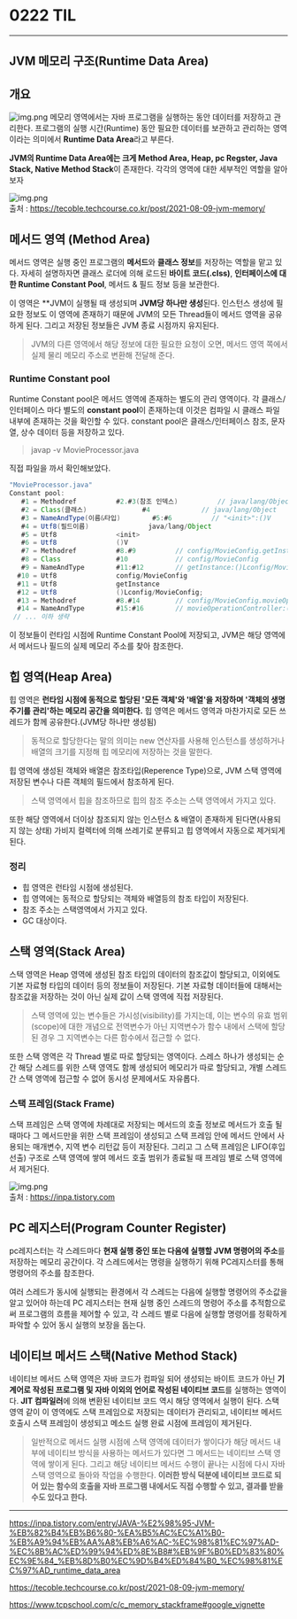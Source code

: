 # 0222 TIL

---

## JVM 메모리 구조(Runtime Data Area)
## 개요
![img.png](../img/img_1.png)
메모리 영역에서는 자바 프로그램을 실행하는 동안 데이터를 저장하고 관리한다. 프로그램의 실행 시간(Runtime) 동안 필요한 데이터를 보관하고 관리하는 영역이라는 의미에서 **Runtime Data Area**라고 부른다.

**JVM의 Runtime Data Area에는 크게 Method Area, Heap, pc Regster, Java Stack, Native Method Stack**이 존재한다. 각각의 영역에 대한 세부적인 역할을 알아보자

![img.png](../img/img_3.png)     
출처 : https://tecoble.techcourse.co.kr/post/2021-08-09-jvm-memory/
## 메서드 영역 (Method Area)

메서드 영역은 실행 중인 프로그램의 **메서드**와 **클래스 정보**를 저장하는 역할을 맡고 있다.
자세히 설명하자면 클래스 로더에 의해 로드된 **바이트 코드(.clss)**, **인터페이스에 대한 Runtime Constant Pool**, 메서드 & 필드 정보 등을 보관한다.

이 영역은 **JVM이 실행될 때 생성되며 **JVM당 하나만 생성**된다. 인스턴스 생성에 필요한 정보도 이 영역에 존재하기 때문에 JVM의 모든 Thread들이 메서드 영역을 공유하게 된다. 그리고 저장된 정보들은 JVM 종료 시점까지 유지된다.

> JVM의 다른 영역에서 해당 정보에 대한 필요한 요청이 오면, 메서드 영역 쪽에서 실제 물리 메모리 주소로 변환해 전달해 준다.

### Runtime Constant pool
Runtime Constant pool은 메서드 영역에 존재하는 별도의 관리 영역이다.
각 클래스/인터페이스 마다 별도의 **constant pool**이 존재하는데 이것은 컴파일 시 클래스 파일 내부에 존재하는 것을 확인할 수 있다. constant pool은 클래스/인터페이스 참조, 문자열, 상수 데이터 등을 저장하고 있다.

> javap -v MovieProcessor.java

직접 파일을 까서 확인해보았다.
```java
"MovieProcessor.java"
Constant pool:
   #1 = Methodref          #2.#3(참조 인덱스)          // java/lang/Object."<init>":()V
   #2 = Class(클래스)              #4             // java/lang/Object
   #3 = NameAndType(이름&타입)        #5:#6          // "<init>":()V
   #4 = Utf8(필드이름)               java/lang/Object
   #5 = Utf8               <init>
   #6 = Utf8               ()V
   #7 = Methodref          #8.#9          // config/MovieConfig.getInstance:()Lconfig/MovieConfig;
   #8 = Class              #10            // config/MovieConfig
   #9 = NameAndType        #11:#12        // getInstance:()Lconfig/MovieConfig;
  #10 = Utf8               config/MovieConfig
  #11 = Utf8               getInstance
  #12 = Utf8               ()Lconfig/MovieConfig;
  #13 = Methodref          #8.#14         // config/MovieConfig.movieOperationController:()Lcontroller/MovieOperationController;
  #14 = NameAndType        #15:#16        // movieOperationController:()Lcontroller/MovieOperationController;
 // ... 이하 생략
```
이 정보들이 런타임 시점에 Runtime Constant Pool에 저장되고, JVM은 해당 영역에서 메서드나 필드의 실제 메모리 주소를 찾아 참조한다.

## 힙 영역(Heap Area)

힙 영역은 **런타임 시점에 동적으로 할당된 '모든 객체'와 '배열'을 저장하며 '객체의 생명주기를 관리'하는 메모리 공간을 의미한다.** 힙 영역은 메서드 영역과 마찬가지로 모든 쓰레드가 함께 공유한다.(JVM당 하나만 생성됨)

> 동적으로 할당한다는 말의 의미는 new 연산자를 사용해 인스턴스를 생성하거나 배열의 크기를 지정해 힙 메모리에 저장하는 것을 말한다.

힙 영역에 생성된 객체와 배열은 참조타입(Reperence Type)으로, JVM 스택 영역에 저장된 변수나 다른 객체의 필드에서 참조하게 된다.

> 스택 영역에서 힙을 참조하므로 힙의 참조 주소는 스택 영역에서 가지고 있다.

또한 해당 영역에서 더이상 참조되지 않는 인스턴스 & 배열이 존재하게 된다면(사용되지 않는 상태) 가비지 컬렉터에 의해 쓰레기로 분류되고 힙 영역에서 자동으로 제거되게 된다.

### 정리
- 힙 영역은 런타임 시점에 생성된다.
- 힙 영역에는 동적으로 할당되는 객체와 배열등의 참조 타입이 저장된다.
- 참조 주소는 스택영역에서 가지고 있다.
- GC 대상이다.

## 스택 영역(Stack Area)

스택 영역은 Heap 영역에 생성된 참조 타입의 데이터의 참조값이 할당되고, 이외에도 기본 자료형 타입의 데이터 등의 정보들이 저장된다. 기본 자료형 데이터들에 대해서는 참조값을 저장하는 것이 아닌 실제 값이 스택 영역에 직접 저장된다.

> 스택 영역에 있는 변수들은 가시성(visibility)를 가지는데, 이는 변수의 유효 범위(scope)에 대한 개념으로 전역변수가 아닌 지역변수가 함수 내에서 스택에 할당된 경우 그 지역변수는 다른 함수에서 접근할 수 없다.

또한 스택 영역은 각 Thread 별로 따로 할당되는 영역이다. 스레스 하나가 생성되는 순간 해당 스레드를 위한 스택 영역도 함께 생성되어 메모리가 따로 할당되고, 개별 스레드 간 스택 영역에 접근할 수 없어 동시성 문제에서도 자유롭다.

### 스택 프레임(Stack Frame)

스택 프레임은 스택 영역에 차례대로 저장되는 메서드의 호출 정보로 메서드가 호출 될 때마다 그 메서드만을 위한 스택 프레임이 생성되고 스택 프레임 안에 메서드 안에서 사용되는 매개변수, 지역 변수 리턴값 등이 저장된다. 그리고 그 스택 프레임은 LIFO(후입선출) 구조로 스택 영역에 쌓여 메서드 호출 범위가 종료될 때 프레임 별로 스택 영역에서 제거된다.

![img.png](../img/img_2.png)   
출처 : https://inpa.tistory.com

## PC 레지스터(Program Counter Register)

pc레지스터는 각 스레드마다 **현재 실행 중인 또는 다음에 실행할 JVM 명령어의 주소**를 저장하는 메모리 공간이다. 각 스레드에서는 명령을 실행하기 위해 PC레지스터를 통해 명령어의 주소를 참조한다.

여러 스레드가 동시에 실행되는 환경에서 각 스레드는 다음에 실행할 명령어의 주소값을 알고 있어야 하는데 PC 레지스터는 현재 실행 중인 스레드의 명령어 주소를 추적함으로써 프로그램의 흐름을 제어할 수 있고, 각 스레드 별로 다음에 실행할 명령어를 정확하게 파악할 수 있어 동시 실행의 보장을 돕는다.
## 네이티브 메서드 스택(Native Method Stack)

네이티브 메서드 스택 영역은 자바 코드가 컴파일 되어 생성되는 바이트 코드가 아닌 **기계어로 작성된 프로그램 및 자바 이외의 언어로 작성된 네이티브 코드**를 실행하는 영역이다.
**JIT 컴파일러**에 의해 변환된 네이티브 코드 역시 해당 영역에서 실행이 된다. 스택 영역 같이 이 영역에도 스택 프레임으로 저장되는 데이터가 관리되고, 네이티브 메서드 호출시 스택 프레임이 생성되고 메소드 실행 완료 시점에 프레임이 제거된다.

> 일반적으로 메서드 실행 시점에 스택 영역에 데이터가 쌓이다가 해당 메서드 내부에 네이티브 방식을 사용하는 메서드가 있다면 그 메서드는 네이티브 스택 영역에 쌓이게 된다.
> 그리고 해당 네이티브 메서드 수행이 끝나는 시점에 다시 자바 스택 영역으로 돌아와 작업을 수행한다.
> **이러한 방식 덕분에 네이티브 코드로 되어 있는 함수의 호출을 자바 프로그램 내에서도 직접 수행할 수 있고, 결과를 받을 수도 있다고 한다.**

---
https://inpa.tistory.com/entry/JAVA-%E2%98%95-JVM-%EB%82%B4%EB%B6%80-%EA%B5%AC%EC%A1%B0-%EB%A9%94%EB%AA%A8%EB%A6%AC-%EC%98%81%EC%97%AD-%EC%8B%AC%ED%99%94%ED%8E%B8#%EB%9F%B0%ED%83%80%EC%9E%84_%EB%8D%B0%EC%9D%B4%ED%84%B0_%EC%98%81%EC%97%AD_runtime_data_area

https://tecoble.techcourse.co.kr/post/2021-08-09-jvm-memory/

https://www.tcpschool.com/c/c_memory_stackframe#google_vignette